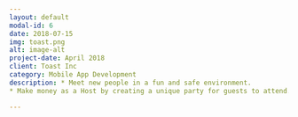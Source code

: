```yaml
---
layout: default
modal-id: 6
date: 2018-07-15
img: toast.png
alt: image-alt
project-date: April 2018
client: Toast Inc
category: Mobile App Development
description: * Meet new people in a fun and safe environment.
* Make money as a Host by creating a unique party for guests to attend..

---
```

